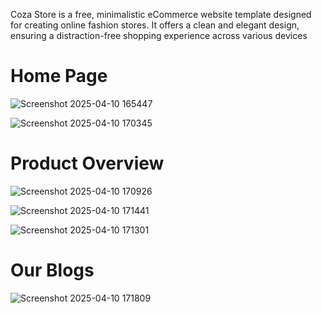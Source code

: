 Coza Store is a free, minimalistic eCommerce website template designed for creating online fashion stores.
It offers a clean and elegant design, ensuring a distraction-free shopping experience across various devices

<h1>Home Page</h1>



![Screenshot 2025-04-10 165447](https://github.com/user-attachments/assets/5438f2af-8047-4599-9d28-4d9c2894e191)



![Screenshot 2025-04-10 170345](https://github.com/user-attachments/assets/607b3566-1c5f-4ed3-89bd-4ca27642d3fb)

<h1>Product Overview</h1>


![Screenshot 2025-04-10 170926](https://github.com/user-attachments/assets/509b12ee-d106-4071-945d-a63133266008)


![Screenshot 2025-04-10 171441](https://github.com/user-attachments/assets/f32410f3-870c-4da9-a9e6-e75a7180e7be)



![Screenshot 2025-04-10 171301](https://github.com/user-attachments/assets/aa534bc7-b508-4c0c-b886-ea38381f6299)
<h1>Our Blogs</h1>


![Screenshot 2025-04-10 171809](https://github.com/user-attachments/assets/3ae6384f-5193-4c95-8de5-404ed3723007)

